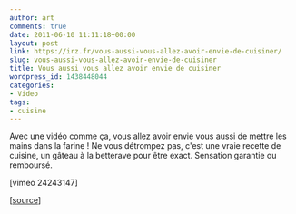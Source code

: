 ```yaml
---
author: art
comments: true
date: 2011-06-10 11:11:18+00:00
layout: post
link: https://irz.fr/vous-aussi-vous-allez-avoir-envie-de-cuisiner/
slug: vous-aussi-vous-allez-avoir-envie-de-cuisiner
title: Vous aussi vous allez avoir envie de cuisiner
wordpress_id: 1438448044
categories:
- Video
tags:
- cuisine
---
```


Avec une vidéo comme ça, vous allez avoir envie vous aussi de mettre les mains dans la farine ! Ne vous détrompez pas, c'est une vraie recette de cuisine, un gâteau à la betterave pour être exact. Sensation garantie ou remboursé.

[vimeo 24243147]

[[source](http://www.gizmodo.fr/2011/06/10/lart-dune-bonne-recette.html)]
